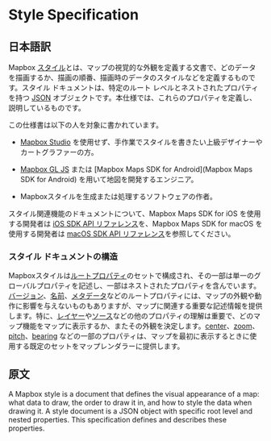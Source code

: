 # Style Specification

## 日本語訳   

Mapbox [スタイル](https://docs.mapbox.com/help/glossary/style/)とは、マップの視覚的な外観を定義する文書で、どのデータを描画するか、描画の順番、描画時のデータのスタイルなどを定義するものです。スタイル ドキュメントは、特定のルート レベルとネストされたプロパティを持つ [JSON](http://www.json.org/) オブジェクトです。本仕様では、これらのプロパティを定義し、説明しているものです。

この仕様書は以下の人を対象に書かれています。

- [Mapbox Studio](https://studio.mapbox.com/) を使用せず、手作業でスタイルを書きたい上級デザイナーやカートグラファーの方。

- [Mapbox GL JS](https://docs.mapbox.com/mapbox-gl-js/api/) または [Mapbox Maps SDK for Android](Mapbox Maps SDK for Android) を用いて地図を開発するエンジニア。

- Mapboxスタイルを生成または処理するソフトウェアの作者。

スタイル関連機能のドキュメントについて、Mapbox Maps SDK for iOS を使用する開発者は [iOS SDK API リファレンス](https://docs.mapbox.com/mapbox-gl-js/style-spec/#:~:text=iOS%20SDK%20API%20reference)を、Mapbox Maps SDK for macOS を使用する開発者は [macOS SDK API リファレンス](https://mapbox.github.io/mapbox-gl-native/macos/)を参照してください。

### スタイル ドキュメントの構造
Mapboxスタイルは[ルートプロパティ](https://docs.mapbox.com/mapbox-gl-js/style-spec/#:~:text=a%20set%20of-,root%20properties,-%2C%20some%20of%20which)のセットで構成され、その一部は単一のグローバルプロパティを記述し、一部はネストされたプロパティを含んでいます。[バージョン](https://docs.mapbox.com/mapbox-gl-js/style-spec/#:~:text=root%20properties%2C%20like-,version,-%2C%20name%2C%20and%20metadata)、[名前](https://docs.mapbox.com/mapbox-gl-js/style-spec/root/#name)、[メタデータ](https://docs.mapbox.com/mapbox-gl-js/style-spec/#:~:text=version%2C%20name%2C%20and-,metadata,-%2C%20don%27t%20have%20any)などのルートプロパティには、マップの外観や動作に影響を与えないものもありますが、マップに関連する重要な記述情報を提供します。特に、[レイヤー](https://docs.mapbox.com/mapbox-gl-js/style-spec/#:~:text=map.%20Others%2C%20like-,layers,-and%20sources%2C%20are)や[ソース](https://docs.mapbox.com/mapbox-gl-js/style-spec/#:~:text=like%20layers%20and-,sources,-%2C%20are%20critical%20and)などの他のプロパティの理解は重要で、どのマップ機能をマップに表示するか、またその外観を決定します。[center](https://docs.mapbox.com/mapbox-gl-js/style-spec/#:~:text=Some%20properties%2C%20like-,center,-%2C%20zoom%2C%20pitch%2C%20and)、[zoom](https://docs.mapbox.com/mapbox-gl-js/style-spec/#:~:text=properties%2C%20like%20center%2C-,zoom,-%2C%20pitch%2C%20and%20bearing)、[pitch](https://docs.mapbox.com/mapbox-gl-js/style-spec/#:~:text=like%20center%2C%20zoom%2C-,pitch,-%2C%20and%20bearing%2C%20provide)、[bearing](https://docs.mapbox.com/mapbox-gl-js/style-spec/#:~:text=zoom%2C%20pitch%2C%20and-,bearing,-%2C%20provide%20the%20map) などの一部のプロパティは、マップを最初に表示するときに使用する既定のセットをマップレンダラーに提供します。

## 原文
A Mapbox style is a document that defines the visual appearance of a map: what data to draw, the order to draw it in, and how to style the data when drawing it. A style document is a JSON object with specific root level and nested properties. This specification defines and describes these properties.
